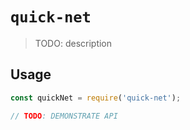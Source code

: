 # `quick-net`

> TODO: description

## Usage

```js
const quickNet = require('quick-net');

// TODO: DEMONSTRATE API
```
